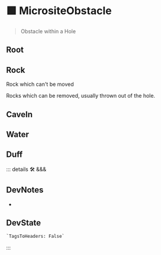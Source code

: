 # 🟩  <eco>MicrositeObstacle</eco>

> Obstacle within a Hole

## Root

## Rock

Rock which can't be moved

Rocks which can be removed, usually thrown out of the hole.

## CaveIn

## Water

## Duff

::: details 🛠 <dev>&&&</dev>

## DevNotes

-

## DevState

```py
`TagsToHeaders: False`
```

:::
